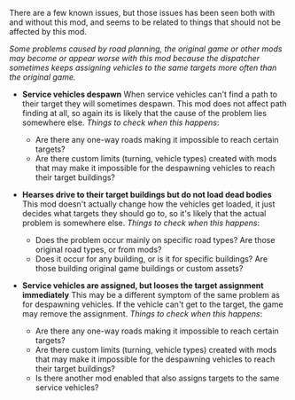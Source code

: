 There are a few known issues, but those issues has been seen both with and without this mod, and seems to be related to things that should not be affected by this mod.

*Some problems caused by road planning, the original game or other mods may become or appear worse with this mod because the dispatcher sometimes keeps assigning vehicles to the same targets more often than the original game.*

- **Service vehicles despawn**
  When service vehicles can't find a path to their target they will sometimes despawn.
  This mod does not affect path finding at all, so again its is likely that the cause of the problem lies somewhere else. 
  *Things to check when this happens*:
  - Are there any one-way roads making it impossible to reach certain targets?
  - Are there custom limits (turning, vehicle types) created with mods that may make it impossible for the despawning vehicles to reach their target buildings?


- **Hearses drive to their target buildings but do not load dead bodies**
  This mod doesn't actually change how the vehicles get loaded, it just decides what targets they should go to, so it's likely that the actual problem is somewhere else.
  *Things to check when this happens*:
  - Does the problem occur mainly on specific road types? Are those original road types, or from mods?
  - Does it occur for any building, or is it for specific buildings? Are those building original game buildings or custom assets?


- **Service vehicles are assigned, but looses the target assignment immediately**
  This may be a different symptom of the same problem as for despawning vehicles. If the vehicle can't get to the target, the game may remove the assignment.
  *Things to check when this happens*:
  - Are there any one-way roads making it impossible to reach certain targets?
  - Are there custom limits (turning, vehicle types) created with mods that may make it impossible for the despawning vehicles to reach their target buildings?
  - Is there another mod enabled that also assigns targets to the same service vehicles?